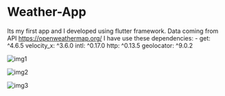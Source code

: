 # Weather-App

Its my first app and I developed using flutter framework.
Data coming from API https://openweathermap.org/
I have use these dependencies: - 
  get: ^4.6.5
  velocity_x: ^3.6.0
  intl: ^0.17.0
  http: ^0.13.5
  geolocator: ^9.0.2

![img1](https://user-images.githubusercontent.com/66737001/233956650-75287818-06ae-4803-bccb-1c15cd13e1a8.png)

![img2](https://user-images.githubusercontent.com/66737001/233956680-bc8ac5d9-b4af-4301-a870-815094ec4ac9.png)

![img3](https://user-images.githubusercontent.com/66737001/233956703-d863a61d-47da-4ee2-9919-57617bdb0166.png)
